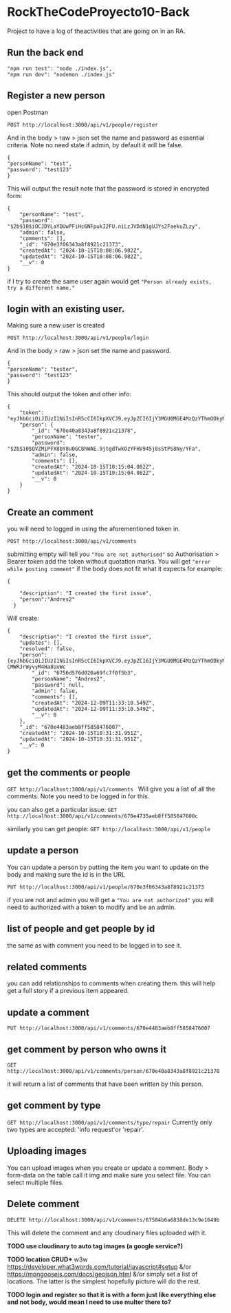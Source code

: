 # RockTheCodeProyecto10-Back

Project to have a log of theactivities that are going on in an RA.

## Run the back end

    "npm run test": "node ./index.js",
    "npm run dev": "nodemon ./index.js"

## Register a new person

open Postman

`POST http://localhost:3000/api/v1/people/register`

And in the body > raw > json set the name and password as essential criteria. Note no need state if admin, by default it will be false.

```
{
"personName": "test",
"password": "test123"
}
```

This will output the result note that the password is stored in encrypted form:

```
{
    "personName": "test",
    "password": "$2b$10$iOCJDYLaYDUwPFiHc6NFpukI2FU.niLzJVDdN1gUJYs2FaekuZLzy",
    "admin": false,
    "comments": [],
    "_id": "670e3f06343a8f8921c21373",
    "createdAt": "2024-10-15T10:08:06.982Z",
    "updatedAt": "2024-10-15T10:08:06.982Z",
    "__v": 0
}
```

if I try to create the same user again would get `"Person already exists, try a different name."`

## login with an existing user.

Making sure a new user is created

`POST http://localhost:3000/api/v1/people/login `

And in the body > raw > json set the name and password.

```
{
"personName": "tester",
"password": "test123"
}
```

This should output the token and other info:

```
{
    "token": "eyJhbGciOiJIUzI1NiIsInR5cCI6IkpXVCJ9.eyJpZCI6IjY3MGU0MGE4MzQzYThmODkyMWMyMTM3OCIsImlhdCI6MTcyODk4NzQ5MiwiZXhwIjoxNzYwNTQ1MDkyfQ.Ol_fWCsZQyoMJuC6WUvgXpDi9sxPQMWYqqVHIOSGNWk",
    "person": {
        "_id": "670e40a8343a8f8921c21378",
        "personName": "tester",
        "password": "$2b$10$QVZMiPFX8bY8u0GC8hWAE.9jtgdTwkOzYFHV945j8sStPS8Ny/YFa",
        "admin": false,
        "comments": [],
        "createdAt": "2024-10-15T10:15:04.082Z",
        "updatedAt": "2024-10-15T10:15:04.082Z",
        "__v": 0
    }
}
```

## Create an comment

you will need to logged in using the aforementioned token in.

`POST http://localhost:3000/api/v1/comments`

submitting empty will tell you `"You are not authorised"` so Authorisation > Bearer token add the token without quotation marks.
You will get `"error while posting comment"` if the body does not fit what it expects for example:

```
{

    "description": "I created the first issue",
    "person":"Andres2"
  }
```

Will create:

```
{
    "description": "I created the first issue",
    "updates": [],
    "resolved": false,
    "person": {eyJhbGciOiJIUzI1NiIsInR5cCI6IkpXVCJ9.eyJpZCI6IjY3MGU0MGE4MzQzYThmODkyMWMyMTM3OCIsImlhdCI6MTczMzc2NjY2MiwiZXhwIjoxNzY1MzI0MjYyfQ.aAXqiw85hTl_B_TLDI6n_A8-CMWRJrWyvyM4Ha8UxWc
        "_id": "6756d576d020a69fc7f0f5b3",
        "personName": "Andres2",
        "password": null,
        "admin": false,
        "comments": [],
        "createdAt": "2024-12-09T11:33:10.549Z",
        "updatedAt": "2024-12-09T11:33:10.549Z",
        "__v": 0
    },
    "_id": "670e4483aeb8ff5858476007",
    "createdAt": "2024-10-15T10:31:31.951Z",
    "updatedAt": "2024-10-15T10:31:31.951Z",
    "__v": 0
}
```

## get the comments or people

`GET http://localhost:3000/api/v1/comments `
Will give you a list of all the comments. Note you need to be logged in for this.

you can also get a particular issue:
`GET http://localhost:3000/api/v1/comments/670e4735aeb8ff585847600c`

similarly you can get people:
`GET http://localhost:3000/api/v1/people`

## update a person

You can update a person by putting the item you want to update on the body and making sure the id is in the URL

`PUT http://localhost:3000/api/v1/people/670e3f06343a8f8921c21373`

if you are not and admin you will get a `"You are not authorized"` you will need to authorized with a token to modify and be an admin.

## list of people and get people by id

the same as with comment you need to be logged in to see it.

## related comments

you can add relationships to comments when creating them. this will help get a full story if a previous item appeared.

## update a comment

`PUT http://localhost:3000/api/v1/comments/670e4483aeb8ff5858476007`

## get comment by person who owns it

`GET http://localhost:3000/api/v1/comments/person/670e40a8343a8f8921c21378`

it will return a list of comments that have been written by this person.

## get comment by type

`GET http://localhost:3000/api/v1/comments/type/repair`
Currently only two types are accepted: 'info request'or 'repair'.

## Uploading images

You can upload images when you create or update a comment. Body > form-data on the table call it img and make sure you select file. You can select multiple files.

## Delete comment

`DELETE http://localhost:3000/api/v1/comments/67584b6a6838de13c9e1649b`

This will delete the comment and any cloudinary files uploaded with it.

**TODO use cloudinary to auto tag images (a google service?)**

**TODO location CRUD\*** w3w https://developer.what3words.com/tutorial/javascript#setup &/or https://mongoosejs.com/docs/geojson.html &/or simply set a list of locations. The latter is the simplest hopefully picture will do the rest.

**TODO login and register so that it is with a form just like everything else and not body, would mean I need to use multer there to?**
